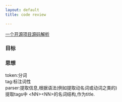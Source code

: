 ```yaml
---
layout: default
title: code review

---
```


[一个开源项目源码解析](http://cs.nyu.edu/~tk883/software/annotate/annotate.py.txt)
### 目标

### 思想
token:分词  
tag:标注词性  
parser:提取信息,根据语法(例如提取动名词或动词之类的)  
提取tags中 \<NN\>\<NN\>的名词结构,作为title.
